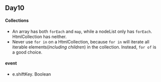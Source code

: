 ## Day10

#### Collections

* An array has both `forEach` and `map`, while a nodeList only has `forEach`. HtmlCollection has neither.
* Never use `for in` on a HtmlCollection, because `for in` will iterate all iterable elements(*including children*) in the collection. Instead, `for of` is a good choice.

#### event

* e.shiftKey.       Boolean


